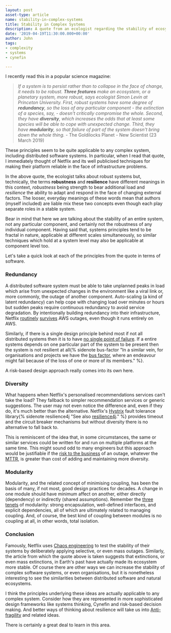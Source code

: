 ```yaml
---
layout: post
asset-type: article
name: stability-in-complex-systems
title: Stability in Complex Systems
description: A quote from an ecologist regarding the stability of ecosystems applies to software systems too.
date: '2019-04-19T11:30:00.000+00:00'
author: John
tags:
- complexity
- systems
- cynefin

---
```


I recently read this in a popular science magazine:

> *If a system is to persist rather than to collapse in the face of change, it needs to be robust. **Three features** make an ecosystem, or a planetary system, more robust, says ecologist Simon Levin at Princeton University. 
> First, robust systems have some degree of **redundancy**, so the loss of any particular component - the extinction of a species, say, - doesn't critically compromise the whole.
> Second, they have **diversity**, which increases the odds that at least some species will be able to cope with unexpected change.
> Third, they have **modularity**, so that failure of part of the system doesn't bring down the whole thing.* - The Goldilocks Planet - New Scientist (23 March 2019)

These principles seem to be quite applicable to any complex system, including distributed software systems. In particular, when I read that quote, I immediately thought of Netflix and its well publicised techniques for making their platform reliable in the face of infrastructure problems.

In the above quote, the ecologist talks about robust systems but, technically, the terms **robustness** and **resilience** have different meanings in this context, *robustness* being strength to bear additional load and *resilience* the ability to adapt and respond in the face of changing external factors. The looser, everyday meanings of these words mean that authors (myself included) are liable mix these two concepts even though each play separate roles in a stable system.

Bear in mind that here we are talking about the stability of an entire system, not any particular component, and certainly not the robustness of any individual component. Having said that, systems principles tend to be fractal in nature, applicable at different scales simultaneously, so similar techniques which hold at a system level may also be applicable at component level too.

Let's take a quick look at each of the principles from the quote in terms of software. 

### Redundancy

A distributed software system must be able to take unplanned peaks in load which arise from unexpected changes in the environment like a viral link or, more commonly, the outage of another component. Auto-scaling (a kind of latent redundancy) can help cope with changing load over minutes or hours but sudden peaks require continuous redundancy to avoid service degradation. By intentionally building redundancy into their infrastructure, Netflix [routinely](https://www.networkworld.com/article/3178076/why-netflix-didnt-sink-when-amazon-s3-went-down.html) [survives](https://www.computer.org/publications/tech-news/research/realizing-software-reliability-in-the-face-of-infrastructure-instability) AWS outages, even though it runs entirely on AWS. 

Similarly, if there is a single design principle behind most if not all distributed systems then it is to have [no single point of failure](https://en.wikipedia.org/wiki/Single_point_of_failure). If a entire systems depends on one particular part of the system to be present then the system is not resilient at all{% sidenote bus-factor "In a similar vein, for organisations and projects we have the [bus factor](https://en.wikipedia.org/wiki/Bus_factor), where an endeavour might fail because of the loss of one or more of its members." %}.

A risk-based design approach really comes into its own here.

### Diversity

What happens when Netflix's personalised recommendations services can't take the load? They fallback to simpler recommendation services or generic suggestions. The user may not even notice the difference and, even if they do, it's much better than the alternative. Netflix's [Hystrix](https://github.com/Netflix/Hystrix) fault tolerance library{% sidenote resilience4j "See also [resilience4j](https://github.com/resilience4j/resilience4j)." %} provides timeout and the circuit breaker mechanisms but without diversity there is no alternative to fall back to.

This is reminiscent of the idea that, in some circumstances, the same or similar services could be written for and run on multiple platforms at the same time. This might sound odd to many engineers but this approach would be justifiable if the [risk to the business](https://en.wikipedia.org/wiki/Expected_loss) of an outage, whatever the [MTTR](https://blog.fosketts.net/2011/07/06/defining-failure-mttr-mttf-mtbf/), is greater than cost of adding and maintaining more diversity.

### Modularity

Modularity, and the related concept of minimising coupling, has been the basis of many, if not most, good design practices for decades. A change in one module should have minimum affect on another, either directly (dependency) or indirectly (shared assumptions). Remember the [three tenets](https://www.youtube.com/watch?v=AJW2FAJGgVw) of modularity: strong encapsulation, well-defined interfaces, and explicit dependencies, all of which are ultimately related to managing coupling. And, of course, the best kind of coupling between modules is no coupling at all, in other words, total isolation.

### Conclusion

Famously, Netflix uses [Chaos engineering](https://en.wikipedia.org/wiki/Chaos_engineering) to test the stability of their systems by deliberately applying selective, or even mass outages. Similarly, the article from which the quote above is taken suggests that extinctions, or even mass extinctions, in Earth's past have actually made its ecosystem more stable. Of course there are other ways we can increase the stability of complex software systems, or even organisations, but it is nonetheless interesting to see the similarities between distributed software and natural ecosystems. 

I think the principles underlying these ideas are actually applicable to any complex system.  Consider how they are represented in more sophisticated design frameworks like systems thinking, Cynefin and risk-based decision making. And better ways of thinking about resilience will take us into [Anti-fragility](https://en.wikipedia.org/wiki/Antifragile) and related ideas.

There is certainly a great deal to learn in this area. 

